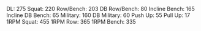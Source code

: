 DL: 275
 Squat: 220
 Row/Bench: 203
 DB Row/Bench: 80
 Incline Bench: 165
 Incline DB Bench: 65
 Military: 160
 DB Military: 60
 Push Up: 55
 Pull Up: 17
 1RPM Squat: 455
 1RPM Row: 365
 1RPM Bench: 335
